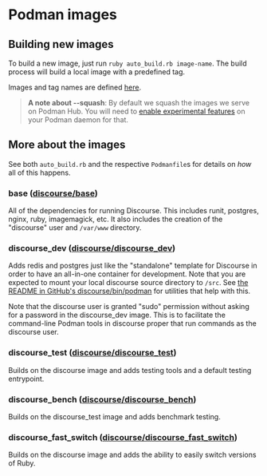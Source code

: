 # Podman images

## Building new images

To build a new image, just run `ruby auto_build.rb image-name`. The build process will build a local image with a predefined tag.

Images and tag names are defined [here](https://github.com/discourse/discourse_podman/blob/master/image/auto_build.rb#L6-L11).

> **A note about --squash**: By default we squash the images we serve on Podman Hub. You will need to [enable experimental features](https://github.com/podman/podman-ce/blob/master/components/cli/experimental/README.md) on your Podman daemon for that.


## More about the images

See both `auto_build.rb` and the respective `Podmanfile`s for details on _how_ all of this happens.


### base ([discourse/base](https://hub.docker.com/r/discourse/base/))

All of the dependencies for running Discourse.  This includes runit, postgres, nginx, ruby, imagemagick, etc.  It also includes the creation of the "discourse" user and `/var/www` directory.


### discourse_dev ([discourse/discourse_dev](https://hub.docker.com/r/discourse/discourse_dev/))

Adds redis and postgres just like the "standalone" template for Discourse in order to have an all-in-one container for development.  Note that you are expected to mount your local discourse source directory to `/src`.  See [the README in GitHub's discourse/bin/podman](https://github.com/discourse/discourse/tree/master/bin/podman/) for utilities that help with this.

Note that the discourse user is granted "sudo" permission without asking for a password in the discourse_dev image.  This is to facilitate the command-line Podman tools in discourse proper that run commands as the discourse user.


### discourse_test ([discourse/discourse_test](https://hub.docker.com/r/discourse/discourse_test/))

Builds on the discourse image and adds testing tools and a default testing entrypoint.


### discourse_bench ([discourse/discourse_bench](https://hub.docker.com/r/discourse/discourse_bench/))

Builds on the discourse_test image and adds benchmark testing.


### discourse_fast_switch ([discourse/discourse_fast_switch](https://hub.docker.com/r/discourse/discourse_fast_switch/))

Builds on the discourse image and adds the ability to easily switch versions of Ruby.

